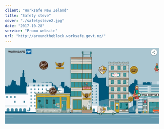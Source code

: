 ```yaml
---
client: "Worksafe New Zeland"
title: "Safety steve"
cover: "./safetysteve2.jpg"
date: "2017-10-28"
service: "Promo website"
url: "http://aroundtheblock.worksafe.govt.nz/"
---
```


![](./safetysteve2.jpg)